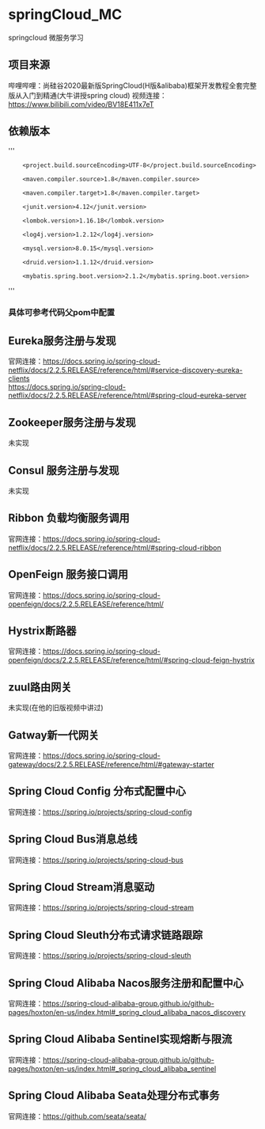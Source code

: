 # springCloud_MC
springcloud 微服务学习
## 项目来源
哔哩哔哩：尚硅谷2020最新版SpringCloud(H版&alibaba)框架开发教程全套完整版从入门到精通(大牛讲授spring cloud)
视频连接：https://www.bilibili.com/video/BV18E411x7eT
## 依赖版本
'''  

<properties>  
        
        <project.build.sourceEncoding>UTF-8</project.build.sourceEncoding>  
        
        <maven.compiler.source>1.8</maven.compiler.source>  
        
        <maven.compiler.target>1.8</maven.compiler.target>  
        
        <junit.version>4.12</junit.version>  
        
        <lombok.version>1.16.18</lombok.version>  
        
        <log4j.version>1.2.12</log4j.version>  
        
        <mysql.version>8.0.15</mysql.version>  
        
        <druid.version>1.1.12</druid.version>  
        
        <mybatis.spring.boot.version>2.1.2</mybatis.spring.boot.version>  
        
</properties>  

'''
### 具体可参考代码父pom中配置  

## Eureka服务注册与发现  
官网连接：https://docs.spring.io/spring-cloud-netflix/docs/2.2.5.RELEASE/reference/html/#service-discovery-eureka-clients  
https://docs.spring.io/spring-cloud-netflix/docs/2.2.5.RELEASE/reference/html/#spring-cloud-eureka-server  

## Zookeeper服务注册与发现  

未实现  

## Consul 服务注册与发现  

未实现  

## Ribbon 负载均衡服务调用  
官网连接：https://docs.spring.io/spring-cloud-netflix/docs/2.2.5.RELEASE/reference/html/#spring-cloud-ribbon
## OpenFeign 服务接口调用  
官网连接：https://docs.spring.io/spring-cloud-openfeign/docs/2.2.5.RELEASE/reference/html/
## Hystrix断路器  
官网连接：https://docs.spring.io/spring-cloud-openfeign/docs/2.2.5.RELEASE/reference/html/#spring-cloud-feign-hystrix
## zuul路由网关  

未实现(在他的旧版视频中讲过)  

## Gatway新一代网关  
官网连接：https://docs.spring.io/spring-cloud-gateway/docs/2.2.5.RELEASE/reference/html/#gateway-starter
## Spring Cloud Config 分布式配置中心  
官网连接：https://spring.io/projects/spring-cloud-config
## Spring Cloud Bus消息总线  
官网连接：https://spring.io/projects/spring-cloud-bus
## Spring Cloud Stream消息驱动  
官网连接：https://spring.io/projects/spring-cloud-stream
## Spring Cloud Sleuth分布式请求链路跟踪  
官网连接：https://spring.io/projects/spring-cloud-sleuth
## Spring Cloud Alibaba Nacos服务注册和配置中心  
官网连接：https://spring-cloud-alibaba-group.github.io/github-pages/hoxton/en-us/index.html#_spring_cloud_alibaba_nacos_discovery
## Spring Cloud Alibaba Sentinel实现熔断与限流  
官网连接：https://spring-cloud-alibaba-group.github.io/github-pages/hoxton/en-us/index.html#_spring_cloud_alibaba_sentinel
## Spring Cloud Alibaba Seata处理分布式事务  
官网连接：https://github.com/seata/seata/
